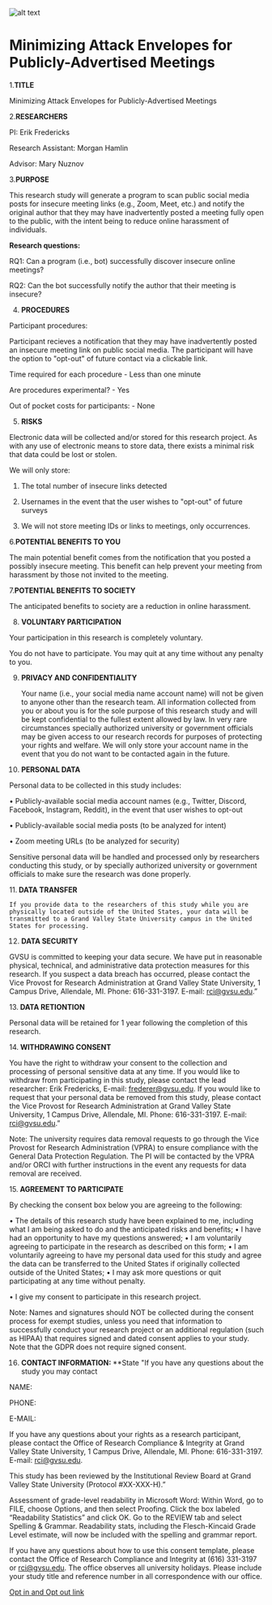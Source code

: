 ![alt text](https://github.com/morgan91-bit/Research/blob/04bd931899f3b2fda83fa48108df98149fb05086/Grand%20Valley%20Logo.png) 

#  Minimizing Attack Envelopes for Publicly-Advertised Meetings
 
 
1.<b>TITLE</b>

Minimizing Attack Envelopes for Publicly-Advertised Meetings

2.<b>RESEARCHERS</b>

PI: Erik Fredericks

Research Assistant: Morgan Hamlin

 Advisor: Mary Nuznov

3.<b>PURPOSE</b>

This research study will generate a program to scan public social media posts for insecure meeting links (e.g., Zoom, Meet, etc.) and notify the original author that they 	   may have inadvertently posted a meeting fully open to the public, with the intent being to reduce online harassment of individuals.

<b>Research questions:</b>

RQ1: Can a program (i.e., bot) successfully discover insecure online meetings?

RQ2: Can the bot successfully notify the author that their meeting is insecure?

4. <b>PROCEDURES</b>

Participant procedures:		

Participant recieves a notification that they may have inadvertently posted an insecure  meeting link on public social media.  The participant will have the  option to 	"opt-out"  of future contact via a clickable link.
		

Time required for each procedure	-	Less than one minute

Are procedures experimental?	        -	Yes

Out of pocket costs for participants:	-	None

5.	<b>RISKS </b>

Electronic data will be collected and/or stored for this research project. As with any use of electronic means to store data, there exists a minimal risk that data could 	  be lost or stolen.

We will only store:
	
1) The total number of insecure links detected
	
2) Usernames in the event that the user wishes to "opt-out" of future surveys

3) We will not store meeting IDs or links to meetings, only occurrences.

6.<b>POTENTIAL BENEFITS TO YOU </b>

The main potential benefit comes from the notification that you posted a possibly insecure meeting.  This benefit can help prevent your meeting from harassment by those 	 not invited to the meeting.

7.<b>POTENTIAL BENEFITS TO SOCIETY</b>

The anticipated benefits to society are a reduction in online harassment.

8.	  <b>VOLUNTARY PARTICIPATION </b>
  
  Your participation in this research is completely voluntary. 
  
  You do not have to participate. You may quit at any time without any penalty to you. 

  
9. <b>PRIVACY AND CONFIDENTIALITY</b>
  

    Your name (i.e., your social media name account name) will not be given to anyone other than the research team.  All information collected from you or about you is for the 	 sole purpose of this research study and will be kept confidential to the fullest extent allowed by law. In very rare circumstances specially authorized university or 		government officials may be given access to our research records for purposes of protecting your rights and welfare.  We will only store your account name in the event 	that you do not want to be contacted again in the future.

10. <b>PERSONAL DATA</b>

Personal data to be collected in this study includes:
 
•	Publicly-available social media account names (e.g., Twitter, Discord, Facebook, Instagram, Reddit), in the event that user wishes to opt-out

•	Publicly-available social media posts (to be analyzed for intent)
  
•	Zoom meeting URLs (to be analyzed for security)

  Sensitive personal data will be handled and processed only by researchers conducting this study, or by specially authorized university or government officials to make sure the research was done properly.

11.<b> DATA TRANSFER</b>

    If you provide data to the researchers of this study while you are physically located outside of the United States, your data will be transmitted to a Grand Valley State University campus in the United States for processing.

12. <b>DATA SECURITY</b>

  GVSU is committed to keeping your data secure. We have put in reasonable physical, technical, and administrative data protection measures for this research. If you suspect a data breach has occurred, please contact the Vice Provost for Research Administration at Grand Valley State University, 1 Campus Drive, Allendale, MI. Phone: 616-331-3197. E-mail: rci@gvsu.edu.”

  13.<b> DATA RETIONTION</b>

  Personal data will be retained for 1 year following the completion of this research.

  14.<b> WITHDRAWING CONSENT </b>

  You have the right to withdraw your consent to the collection and processing of personal sensitive data at any time. If you would like to withdraw from participating in this study, please contact the lead researcher: Erik Fredericks, E-mail: frederer@gvsu.edu. If you would like to request that your personal data be removed from this study, please contact the Vice Provost for Research Administration at Grand Valley State University, 1 Campus Drive, Allendale, MI. Phone: 616-331-3197. E-mail: [rci@gvsu.edu](rci@gvsu.edu).” 

  Note: The university requires data removal requests to go through the Vice Provost for Research Administration (VPRA) to ensure compliance with the General Data Protection Regulation. The PI will be contacted by the VPRA and/or ORCI with further instructions in the event any requests for data removal are received.

  15.<b> AGREEMENT TO PARTICIPATE</b>

By checking the consent box below you are agreeing to the following: 

•	The details of this research study have been explained to me, including what I am being asked to do and the anticipated risks and benefits; 
•	I have had an opportunity to have my questions answered;
•	I am voluntarily agreeing to participate in the research as described on this form;
•	I am voluntarily agreeing to have my personal data used for this study and agree the data can be transferred to the United States if originally collected outside of the United States;
•	I may ask more questions or quit participating at any time without penalty.


•  I give my consent to participate in this research project.


Note: Names and signatures should NOT be collected during the consent process for exempt studies, unless you need that information to successfully conduct your research project or an additional regulation (such as HIPAA) that requires signed and dated consent applies to your study. Note that the GDPR does not require signed consent. 

  16. <b>CONTACT INFORMATION: </b> **State "If you have any questions about the study you may contact

NAME:

PHONE:

E-MAIL:  	

If you have any questions about your rights as a research participant, please contact the Office of Research Compliance & Integrity at Grand Valley State University, 1 Campus Drive, Allendale, MI. Phone: 616-331-3197. E-mail: [rci@gvsu.edu](rci@gvsu.edu).

This study has been reviewed by the Institutional Review Board at Grand Valley State University (Protocol #XX-XXX-H).”




Assessment of grade-level readability in Microsoft Word: Within Word, go to FILE, choose Options, and then select Proofing. Click the box labeled “Readability Statistics” and click OK. Go to the REVIEW tab and select Spelling & Grammar. Readability stats, including the Flesch-Kincaid Grade Level estimate, will now be included with the spelling and grammar report.


If you have any questions about how to use this consent template, please contact the Office of Research Compliance and Integrity at (616) 331-3197 or rci@gvsu.edu. The office observes all university holidays. Please include your study title and reference number in all correspondence with our office.
  
  
  
[Opt in and Opt out link](https://forms.office.com/Pages/ResponsePage.aspx?id=6c-lt57zhkKHenpCYBFGVMq-hnnReA5Epq414b_ME61UOExXSUJNTUtXR1VNRzFWSjJPV0IwSlE0Ui4u)

